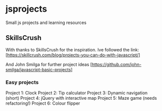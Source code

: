 # jsprojects

Small js projects and learning resources

## SkillsCrush

With thanks to SkillsCrush for the inspiration. Ive followed the link: [https://skillcrush.com/blog/projects-you-can-do-with-javascript/]

And John Smilga for further project ideas [https://github.com/john-smilga/javascript-basic-projects]

### Easy projects

Project 1: Clock
Project 2: Tip calculator
Project 3: Dynamic navigation (short)
Project 4: jQuery with interactive map
Project 5: Maze game (needs refactoring!)
Project 6: Colour flipper
